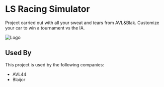
# LS Racing Simulator

Project carried out with all your sweat and tears from AVL&Blak.
Customize your car to win a tournament vs the IA.


![Logo](https://raw.githubusercontent.com/blaijor/LS_Racing/master/cmake-build-debug/Logo_We_Love_Challenge.png?token=GHSAT0AAAAAACH3HSGVEBXWEK5VLBFLD62AZIYCD7Q)


## Used By

This project is used by the following companies:

- AVL44
- Blaijor

